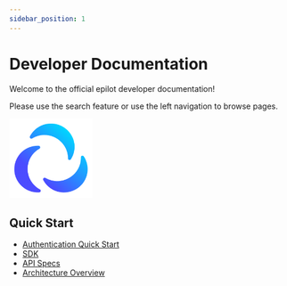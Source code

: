 ```yaml
---
sidebar_position: 1
---
```


# Developer Documentation

Welcome to the official epilot developer documentation!

Please use the search feature or use the left navigation to browse pages.

<a href="/"><img src="/img/logo.png" width="150" /></a>

## Quick Start

- [Authentication Quick Start](http://localhost:3000/docs/auth/authentication)
- [SDK](/docs/architecture/sdk)
- [API Specs](/api)
- [Architecture Overview](/docs/architecture/overview)